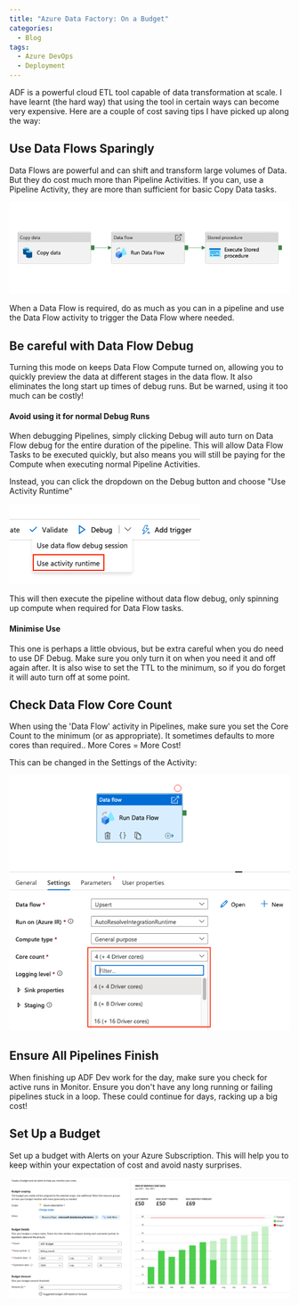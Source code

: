 ```yaml
---
title: "Azure Data Factory: On a Budget"
categories:
  - Blog
tags:
  - Azure DevOps
  - Deployment
---
```


ADF is a powerful cloud ETL tool capable of data transformation at scale. I have learnt (the hard way) that using the tool in certain ways can become very expensive. Here are a couple of cost saving tips I have picked up along the way:

<h2>Use Data Flows Sparingly</h2>
Data Flows are powerful and can shift and transform large volumes of Data. But they do cost much more than Pipeline Activities. If you can, use a Pipeline Activity, they are more than sufficient for basic Copy Data tasks.

![Example Pipeline](/assets/images/ADF-On-A-Budget/adf-pipeline.png)

When a Data Flow is required, do as much as you can in a pipeline and use the Data Flow activity to trigger the Data Flow where needed.

<h2>Be careful with Data Flow Debug</h2>
Turning this mode on keeps Data Flow Compute turned on, allowing you to quickly preview the data at different stages in the data flow. It also eliminates the long start up times of debug runs. But be warned, using it too much can be costly!

<h4>Avoid using it for normal Debug Runs</h4>
When debugging Pipelines, simply clicking Debug will auto turn on Data Flow debug for the entire duration of the pipeline. This will allow Data Flow Tasks to be executed quickly, but also means you will still be paying for the Compute when executing normal Pipeline Activities.

Instead, you can click the dropdown on the Debug button and choose "Use Activity Runtime"

![Use Activity Runtime button](/assets/images/ADF-On-A-Budget/data-flow-debug.png)

This will then execute the pipeline without data flow debug, only spinning up compute when required for Data Flow tasks.

<h4>Minimise Use</h4>
This one is perhaps a little obvious, but be extra careful when you do need to use DF Debug. Make sure you only turn it on when you need it and off again after. It is also wise to set the TTL to the minimum, so if you do forget it will auto turn off at some point.

<h2>Check Data Flow Core Count</h2>
When using the 'Data Flow' activity in Pipelines, make sure you set the Core Count to the minimum (or as appropriate). It sometimes defaults to more cores than required.. More Cores = More Cost!

This can be changed in the Settings of the Activity:

![Change core count](/assets/images/ADF-On-A-Budget/core-count.png)

<h2>Ensure All Pipelines Finish</h2>
When finishing up ADF Dev work for the day, make sure you check for active runs in Monitor. Ensure you don't have any long running or failing pipelines stuck in a loop. These could continue for days, racking up a big cost!

<h2>Set Up a Budget</h2>
Set up a budget with Alerts on your Azure Subscription. This will help you to keep within your expectation of cost and avoid nasty surprises.

![Change core count](/assets/images/ADF-On-A-Budget/cost-alert.png)

